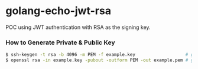 # golang-echo-jwt-rsa
POC using JWT authentication with RSA as the signing key.

### How to Generate Private & Public Key
```bash
$ ssh-keygen -t rsa -b 4096 -m PEM -f example.key                   # generate private key without password.
$ openssl rsa -in example.key -pubout -outform PEM -out example.pem # generate public key.
```

